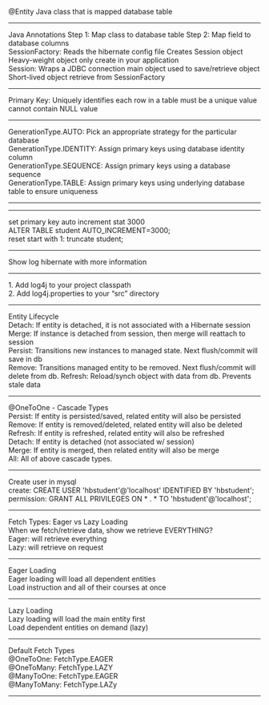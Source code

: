 @Entity
Java class that is mapped database table
<hr>
Java Annotations
Step 1: Map class to database table
Step 2: Map field to database columns
<br>
SessionFactory: Reads the hibernate config file Creates Session object 
Heavy-weight object only create in your application
<br>
Session: Wraps a JDBC connection main object used to save/retrieve object
Short-lived object retrieve from SessionFactory
<br>
<hr>
Primary Key: Uniquely identifies each row in a table must be a unique value cannot contain NULL value
<hr>
GenerationType.AUTO: Pick an appropriate strategy for the particular database
<br>
GenerationType.IDENTITY: Assign primary keys using database identity column
<br>
GenerationType.SEQUENCE: Assign primary keys using a database sequence
<br>
GenerationType.TABLE: Assign primary keys using underlying database table to ensure uniqueness
<hr>
<hr>
set primary key auto increment stat 3000
<br> ALTER TABLE student AUTO_INCREMENT=3000;
<br> reset start with 1: truncate student;
<hr>
Show log hibernate with more information
<hr>
1. Add log4j to your project classpath 
<br>
2. Add log4j.properties to your “src” directory
<br>
<hr>
Entity Lifecycle<br>
Detach: If entity is detached, it is not associated with a Hibernate session <br>
Merge: If instance is detached from session, then merge will reattach to session <br>
Persist: Transitions new instances to managed state. Next flush/commit will save in db <br>
Remove: Transitions managed entity to be removed. Next flush/commit will delete from db.
Refresh: Reload/synch object with data from db. Prevents stale data <br>
<hr>
@OneToOne - Cascade Types <br>
Persist: If entity is persisted/saved, related entity will also be persisted <br>
Remove: If entity is removed/deleted, related entity will also be deleted <br>
Refresh: If entity is refreshed, related entity will also be refreshed <br>
Detach: If entity is detached (not associated w/ session) <br>
Merge: If entity is merged, then related entity will also be merge <br>
All: All of above cascade types. <br>
<hr>
Create user in mysql <br>
create: CREATE USER 'hbstudent'@'localhost' IDENTIFIED BY 'hbstudent'; <br>
permission: GRANT ALL PRIVILEGES ON * . * TO 'hbstudent'@'localhost'; <br>
<hr>
Fetch Types: Eager vs Lazy Loading <br>
When we fetch/retrieve data, show we retrieve EVERYTHING? <br>
Eager: will retrieve everything <br>
Lazy: will retrieve on request <br>
<hr>
Eager Loading <br>
Eager loading will load all dependent entities <br>
Load instruction and all of their courses at once <br>
<hr>
Lazy Loading <br>
Lazy loading will load the main entity first <br>
Load dependent entities on demand (lazy) <br>
<hr>
Default Fetch Types <br>
@OneToOne: FetchType.EAGER <br>
@OneToMany: FetchType.LAZY <br>
@ManyToOne: FetchType.EAGER <br>
@ManyToMany: FetchType.LAZy <br>
<hr>

